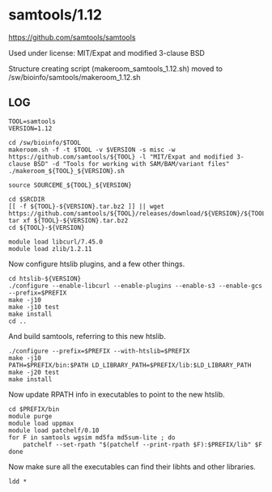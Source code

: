 samtools/1.12
=============

<https://github.com/samtools/samtools>

Used under license:
MIT/Expat and modified 3-clause BSD

Structure creating script (makeroom_samtools_1.12.sh) moved to /sw/bioinfo/samtools/makeroom_1.12.sh

LOG
---

    TOOL=samtools
    VERSION=1.12

    cd /sw/bioinfo/$TOOL
    makeroom.sh -f -t $TOOL -v $VERSION -s misc -w https://github.com/samtools/${TOOL} -l "MIT/Expat and modified 3-clause BSD" -d "Tools for working with SAM/BAM/variant files"
    ./makeroom_${TOOL}_${VERSION}.sh

    source SOURCEME_${TOOL}_${VERSION}

    cd $SRCDIR
    [[ -f ${TOOL}-${VERSION}.tar.bz2 ]] || wget https://github.com/samtools/${TOOL}/releases/download/${VERSION}/${TOOL}-${VERSION}.tar.bz2
    tar xf ${TOOL}-${VERSION}.tar.bz2 
    cd ${TOOL}-${VERSION}

    module load libcurl/7.45.0
    module load zlib/1.2.11

Now configure htslib plugins, and a few other things.

    cd htslib-${VERSION}
    ./configure --enable-libcurl --enable-plugins --enable-s3 --enable-gcs --prefix=$PREFIX
    make -j10
    make -j10 test
    make install
    cd ..

And build samtools, referring to this new htslib.

    ./configure --prefix=$PREFIX --with-htslib=$PREFIX
    make -j10
    PATH=$PREFIX/bin:$PATH LD_LIBRARY_PATH=$PREFIX/lib:$LD_LIBRARY_PATH  make -j20 test
    make install

Now update RPATH info in executables to point to the new htslib.

    cd $PREFIX/bin
    module purge
    module load uppmax
    module load patchelf/0.10
    for F in samtools wgsim md5fa md5sum-lite ; do
        patchelf --set-rpath "$(patchelf --print-rpath $F):$PREFIX/lib" $F
    done

Now make sure all the executables can find their libhts and other libraries.

    ldd *

